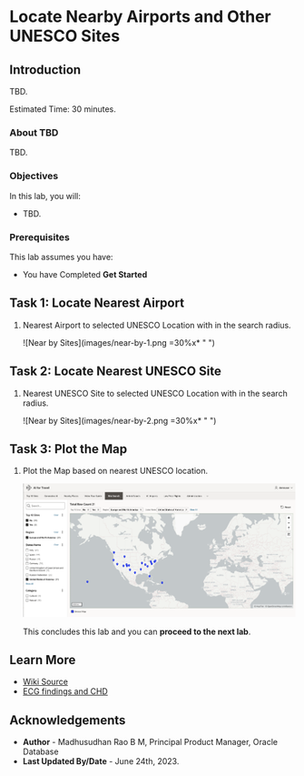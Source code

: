 # Locate Nearby Airports and Other UNESCO Sites

## Introduction

TBD.

Estimated Time: 30 minutes.  

### About TBD

TBD.
 
### Objectives

In this lab, you will:
 
* TBD. 

### Prerequisites

This lab assumes you have:

* You have Completed **Get Started**  

## Task 1: Locate Nearest Airport
 
1. Nearest Airport to selected UNESCO Location with in the search radius.
 
    ![Near by Sites](images/near-by-1.png =30%x* " ")

## Task 2: Locate Nearest UNESCO Site

1. Nearest UNESCO Site to selected UNESCO Location with in the search radius.

    ![Near by Sites](images/near-by-2.png =30%x* " ")

## Task 3: Plot the Map

1. Plot the Map based on nearest UNESCO location.

    ![Near by Sites](images/near-by-filter.png " ")
  
    This concludes this lab and you can **proceed to the next lab**.

## Learn More

* [Wiki Source](https://en.wikipedia.org/wiki/Electrocardiography)
* [ECG findings and CHD](https://www.sevencountriesstudy.com/ecg-predictors-and-coronary-heart-disease/)

## Acknowledgements

* **Author** - Madhusudhan Rao B M, Principal Product Manager, Oracle Database
* **Last Updated By/Date** - June 24th, 2023.